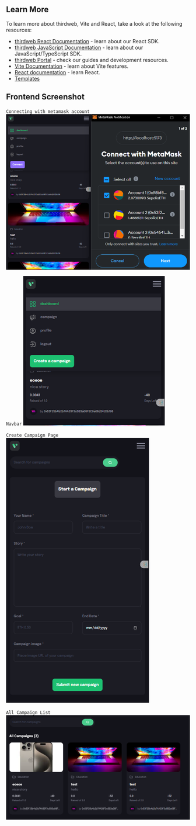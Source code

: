 ## Learn More

To learn more about thirdweb, Vite and React, take a look at the following resources:

- [thirdweb React Documentation](https://docs.thirdweb.com/react) - learn about our React SDK.
- [thirdweb JavaScript Documentation](https://docs.thirdweb.com/react) - learn about our JavaScript/TypeScript SDK.
- [thirdweb Portal](https://docs.thirdweb.com/react) - check our guides and development resources.
- [Vite Documentation](https://vitejs.dev/guide/) - learn about Vite features.
- [React documentation](https://reactjs.org/) - learn React.
- [Templates](https://thirdweb.com/templates)

## Frontend Screenshot

`Connecting with metamask account`
![1](https://github.com/Zayed-Rahat/crowdfundingWeb3/blob/main/clientweb3/public/images/connect_with_metamask.png)

`Navbar`
![2](https://github.com/Zayed-Rahat/crowdfundingWeb3/blob/main/clientweb3/public/images/navbar.png)

`Create Campaign Page`
![3](https://github.com/Zayed-Rahat/crowdfundingWeb3/blob/main/clientweb3/public/images/create_campaign_form.png)

`All Campaign List`
![4](https://github.com/Zayed-Rahat/crowdfundingWeb3/blob/main/clientweb3/public/images/campaign_list.png)


